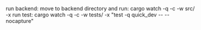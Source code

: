 run backend:
move to backend directory and run:
cargo watch -q -c -w src/ -x run
test:
cargo watch -q -c -w tests/ -x "test -q quick_dev -- --nocapture"
